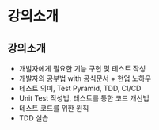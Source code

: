 # 강의소개

## 강의소개
- 개발자에게 필요한 기능 구현 및 테스트 작성
- 개발자의 공부법 with 공식문서 + 현업 노하우
- 테스트 의미, Test Pyramid, TDD, CI/CD
- Unit Test 작성법, 테스트를 통한 코드 개선법
- 테스트 코드를 위한 원칙
- TDD 실습
